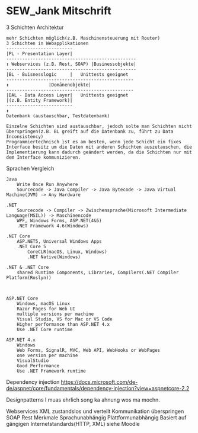 # SEW_Jank Mitschrift
3 Schichten Architektur

	mehr Schichten möglich(z.B. Maschinensteuerung mit Router)
	3 Schichten in Webapplikationen
	-------------------------
	|PL - Presentation Layer|
	-------------------------------------------------
	↕ Webservices (z.B. Rest, SOAP)	|Businessobjekte|
	-------------------------------------------------
	|BL - Buisnesslogic     |	Unittests geeignet
	------------------------------------------------
	↕				|Domänenobjekte|
	------------------------------------------------
	|DAL - Data Access Layer|	Unittests geeignet
	|(z.B. Entity Framework)|
	-------------------------
	↕
	Datenbank (austauschbar, Testdatenbank)
	
	Einzelne Schichten sind austauschbar, jedoch solte man Schichten nicht überspringen(z.B. BL greift auf die Datenbank zu, führt zu Data Inconsistency)
	Programmiertechnisch ist es am besten, wenn jede Schicht ein fixes Interface besitz um die Daten mit anderen Schichten auszutauschen, die Implementierung kann dadurch geändert werden, da die Schichten nur mit dem Interface kommunizieren.


Sprachen Vergleich

	Java
		Write Once Run Anywhere
		Sourcecode -> Java Compiler -> Java Bytecode -> Java Virtual Machine(JVM) -> Any Hardware
		
	.NET
		Sourcecode -> Compiler -> Zwischensprache(Microsoft Intermediate Language(MSIL)) -> Maschinencode
		WPF, Windows Forms, ASP.NET(4&5)
		.NET Framework 4.6(Windows)
	
	.NET Core
		ASP.NET5, Universal Windows Apps
		.NET Core 5
			CoreCLR(macOS, Linux, Windows)
			.NET Native(Windows)
	
	.NET & .NET Core
		shared Runtime Components, Libraries, Compilers(.NET Compiler Platform(Roslyn))
	
	
	
	ASP.NET Core
		Windows, macOS Linux
		Razor Pages for Web UI
		multiple versions per machine
		Visual Studio, VS for Mac or VS Code
		Higher performance than ASP.NET 4.x
		Use .NET Core runtime
	
	ASP.NET 4.x
		Windows
		Web Forms, SignalR, MVC, Web API, WebHooks or WebPages
		one version per machine
		VisualStudio
		Good Performance
		Use .NET Framework runtime
				

Dependency injection
	https://docs.microsoft.com/de-de/aspnet/core/fundamentals/dependency-injection?view=aspnetcore-2.2

Designpatterns
	I muas ehrlich song ka ahnung wos ma mochn.

Webservices
	XML
	zustandslos und verteilt
	Kommunikation überspringen
		SOAP
		Rest
	Merkmale
		Sprachunabhängig
		Plattformunabhängig
		Basiert auf gängigen Internetstandards(HTTP, XML)
	siehe Moodle